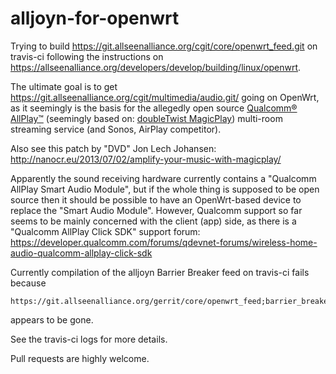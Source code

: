alljoyn-for-openwrt
===================
Trying to build
https://git.allseenalliance.org/cgit/core/openwrt_feed.git on travis-ci following the instructions on https://allseenalliance.org/developers/develop/building/linux/openwrt.

The ultimate goal is to get https://git.allseenalliance.org/cgit/multimedia/audio.git/ going on OpenWrt, as it seemingly is the basis for the allegedly open source [Qualcomm® AllPlay™](https://www.qualcomm.com/products/allplay/platform) (seemingly based on: [doubleTwist MagicPlay](http://magicplay.com)) multi-room streaming service (and Sonos, AirPlay competitor).

Also see this patch by "DVD" Jon Lech Johansen: http://nanocr.eu/2013/07/02/amplify-your-music-with-magicplay/

Apparently the sound receiving hardware currently contains a "Qualcomm AllPlay Smart Audio Module", but if the whole thing is supposed to be open source then it should be possible to have an OpenWrt-based device to replace the "Smart Audio Module". However, Qualcomm support so far seems to be mainly concerned with the client (app) side, as there is a "Qualcomm AllPlay Click SDK" support forum: https://developer.qualcomm.com/forums/qdevnet-forums/wireless-home-audio-qualcomm-allplay-click-sdk

Currently compilation of the alljoyn Barrier Breaker feed on travis-ci fails because

```
https://git.allseenalliance.org/gerrit/core/openwrt_feed;barrier_breaker
```
appears to be gone.

See the travis-ci logs for more details.

Pull requests are highly welcome.
